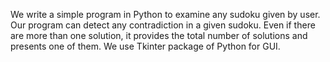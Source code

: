 We write a simple program in Python to examine any sudoku given by user. Our program can detect any contradiction in a given sudoku. 
Even if there are more than one solution, it provides the total number of solutions and presents one of them. We use Tkinter package 
of Python for GUI.
